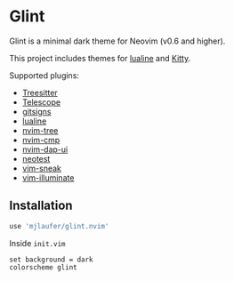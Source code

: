 # Glint

Glint is a minimal dark theme for Neovim (v0.6 and higher).

This project includes themes for [lualine](https://github.com/nvim-lualine/lualine.nvim) and [Kitty](https://sw.kovidgoyal.net/kitty/).

Supported plugins:

-   [Treesitter](https://github.com/nvim-treesitter/nvim-treesitter)
-   [Telescope](https://github.com/nvim-telescope/telescope.nvim)
-   [gitsigns](https://github.com/lewis6991/gitsigns.nvim)
-   [lualine](https://github.com/nvim-lualine/lualine.nvim)
-   [nvim-tree](https://github.com/kyazdani42/nvim-tree.lua)
-   [nvim-cmp](https://github.com/hrsh7th/nvim-cmp)
-   [nvim-dap-ui](https://github.com/rcarriga/nvim-dap-ui)
-   [neotest](https://github.com/nvim-neotest/neotest)
-   [vim-sneak](https://github.com/justinmk/vim-sneak)
-   [vim-illuminate](https://github.com/RRethy/vim-illuminate)

## Installation

```lua
use 'mjlaufer/glint.nvim'
```

Inside `init.vim`

```vim
set background = dark
colorscheme glint
```
